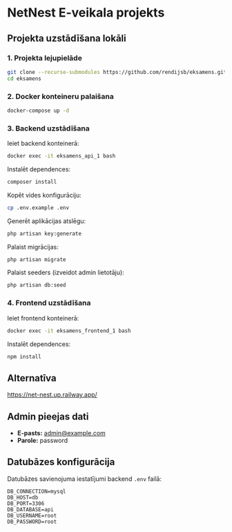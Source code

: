 # NetNest E-veikala projekts

## Projekta uzstādīšana lokāli

### 1. Projekta lejupielāde

```bash
git clone --recurse-submodules https://github.com/rendijsb/eksamens.git
cd eksamens
```

### 2. Docker konteineru palaišana

```bash
docker-compose up -d
```

### 3. Backend uzstādīšana

Ieiet backend konteinerā:
```bash
docker exec -it eksamens_api_1 bash
```

Instalēt dependences:
```bash
composer install
```

Kopēt vides konfigurāciju:
```bash
cp .env.example .env
```

Ģenerēt aplikācijas atslēgu:
```bash
php artisan key:generate
```

Palaist migrācijas:
```bash
php artisan migrate
```

Palaist seeders (izveidot admin lietotāju):
```bash
php artisan db:seed
```

### 4. Frontend uzstādīšana

Ieiet frontend konteinerā:
```bash
docker exec -it eksamens_frontend_1 bash
```

Instalēt dependences:
```bash
npm install
```

## Alternatīva

https://net-nest.up.railway.app/

## Admin pieejas dati

- **E-pasts:** admin@example.com
- **Parole:** password

## Datubāzes konfigurācija

Datubāzes savienojuma iestatījumi backend `.env` failā:

```env
DB_CONNECTION=mysql
DB_HOST=db
DB_PORT=3306
DB_DATABASE=api
DB_USERNAME=root
DB_PASSWORD=root
```
